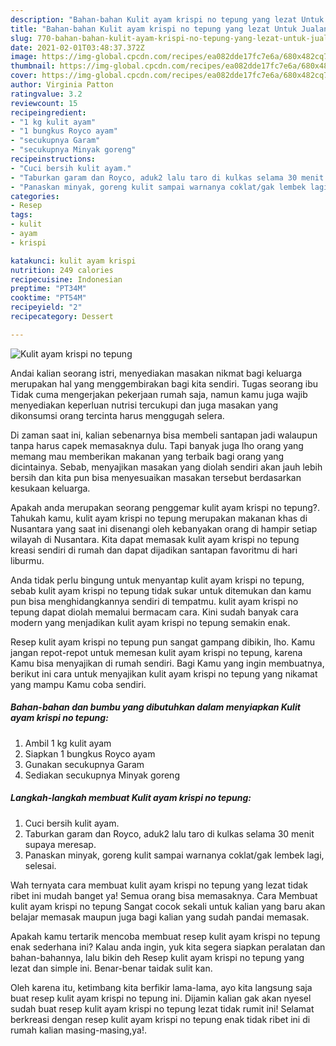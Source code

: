 ```yaml
---
description: "Bahan-bahan Kulit ayam krispi no tepung yang lezat Untuk Jualan"
title: "Bahan-bahan Kulit ayam krispi no tepung yang lezat Untuk Jualan"
slug: 770-bahan-bahan-kulit-ayam-krispi-no-tepung-yang-lezat-untuk-jualan
date: 2021-02-01T03:48:37.372Z
image: https://img-global.cpcdn.com/recipes/ea082dde17fc7e6a/680x482cq70/kulit-ayam-krispi-no-tepung-foto-resep-utama.jpg
thumbnail: https://img-global.cpcdn.com/recipes/ea082dde17fc7e6a/680x482cq70/kulit-ayam-krispi-no-tepung-foto-resep-utama.jpg
cover: https://img-global.cpcdn.com/recipes/ea082dde17fc7e6a/680x482cq70/kulit-ayam-krispi-no-tepung-foto-resep-utama.jpg
author: Virginia Patton
ratingvalue: 3.2
reviewcount: 15
recipeingredient:
- "1 kg kulit ayam"
- "1 bungkus Royco ayam"
- "secukupnya Garam"
- "secukupnya Minyak goreng"
recipeinstructions:
- "Cuci bersih kulit ayam."
- "Taburkan garam dan Royco, aduk2 lalu taro di kulkas selama 30 menit supaya meresap."
- "Panaskan minyak, goreng kulit sampai warnanya coklat/gak lembek lagi, selesai."
categories:
- Resep
tags:
- kulit
- ayam
- krispi

katakunci: kulit ayam krispi 
nutrition: 249 calories
recipecuisine: Indonesian
preptime: "PT34M"
cooktime: "PT54M"
recipeyield: "2"
recipecategory: Dessert

---
```



![Kulit ayam krispi no tepung](https://img-global.cpcdn.com/recipes/ea082dde17fc7e6a/680x482cq70/kulit-ayam-krispi-no-tepung-foto-resep-utama.jpg)

Andai kalian seorang istri, menyediakan masakan nikmat bagi keluarga merupakan hal yang menggembirakan bagi kita sendiri. Tugas seorang ibu Tidak cuma mengerjakan pekerjaan rumah saja, namun kamu juga wajib menyediakan keperluan nutrisi tercukupi dan juga masakan yang dikonsumsi orang tercinta harus menggugah selera.

Di zaman  saat ini, kalian sebenarnya bisa membeli santapan jadi walaupun tanpa harus capek memasaknya dulu. Tapi banyak juga lho orang yang memang mau memberikan makanan yang terbaik bagi orang yang dicintainya. Sebab, menyajikan masakan yang diolah sendiri akan jauh lebih bersih dan kita pun bisa menyesuaikan masakan tersebut berdasarkan kesukaan keluarga. 



Apakah anda merupakan seorang penggemar kulit ayam krispi no tepung?. Tahukah kamu, kulit ayam krispi no tepung merupakan makanan khas di Nusantara yang saat ini disenangi oleh kebanyakan orang di hampir setiap wilayah di Nusantara. Kita dapat memasak kulit ayam krispi no tepung kreasi sendiri di rumah dan dapat dijadikan santapan favoritmu di hari liburmu.

Anda tidak perlu bingung untuk menyantap kulit ayam krispi no tepung, sebab kulit ayam krispi no tepung tidak sukar untuk ditemukan dan kamu pun bisa menghidangkannya sendiri di tempatmu. kulit ayam krispi no tepung dapat diolah memalui bermacam cara. Kini sudah banyak cara modern yang menjadikan kulit ayam krispi no tepung semakin enak.

Resep kulit ayam krispi no tepung pun sangat gampang dibikin, lho. Kamu jangan repot-repot untuk memesan kulit ayam krispi no tepung, karena Kamu bisa menyajikan di rumah sendiri. Bagi Kamu yang ingin membuatnya, berikut ini cara untuk menyajikan kulit ayam krispi no tepung yang nikamat yang mampu Kamu coba sendiri.

<!--inarticleads1-->

##### Bahan-bahan dan bumbu yang dibutuhkan dalam menyiapkan Kulit ayam krispi no tepung:

1. Ambil 1 kg kulit ayam
1. Siapkan 1 bungkus Royco ayam
1. Gunakan secukupnya Garam
1. Sediakan secukupnya Minyak goreng




<!--inarticleads2-->

##### Langkah-langkah membuat Kulit ayam krispi no tepung:

1. Cuci bersih kulit ayam.
1. Taburkan garam dan Royco, aduk2 lalu taro di kulkas selama 30 menit supaya meresap.
1. Panaskan minyak, goreng kulit sampai warnanya coklat/gak lembek lagi, selesai.




Wah ternyata cara membuat kulit ayam krispi no tepung yang lezat tidak ribet ini mudah banget ya! Semua orang bisa memasaknya. Cara Membuat kulit ayam krispi no tepung Sangat cocok sekali untuk kalian yang baru akan belajar memasak maupun juga bagi kalian yang sudah pandai memasak.

Apakah kamu tertarik mencoba membuat resep kulit ayam krispi no tepung enak sederhana ini? Kalau anda ingin, yuk kita segera siapkan peralatan dan bahan-bahannya, lalu bikin deh Resep kulit ayam krispi no tepung yang lezat dan simple ini. Benar-benar taidak sulit kan. 

Oleh karena itu, ketimbang kita berfikir lama-lama, ayo kita langsung saja buat resep kulit ayam krispi no tepung ini. Dijamin kalian gak akan nyesel sudah buat resep kulit ayam krispi no tepung lezat tidak rumit ini! Selamat berkreasi dengan resep kulit ayam krispi no tepung enak tidak ribet ini di rumah kalian masing-masing,ya!.

